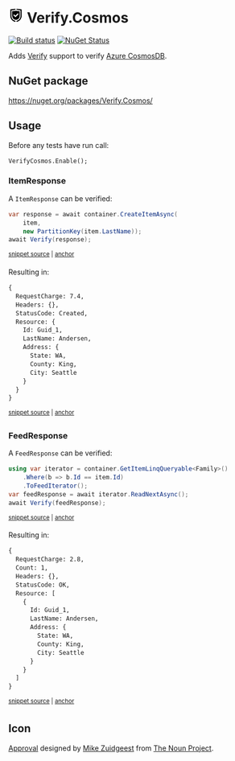 # <img src="/src/icon.png" height="30px"> Verify.Cosmos

[![Build status](https://ci.appveyor.com/api/projects/status/89flq4nfrcmnykd0?svg=true)](https://ci.appveyor.com/project/SimonCropp/Verify-Cosmos)
[![NuGet Status](https://img.shields.io/nuget/v/Verify.Cosmos.svg)](https://www.nuget.org/packages/Verify.Cosmos/)

Adds [Verify](https://github.com/VerifyTests/Verify) support to verify [Azure CosmosDB](https://docs.microsoft.com/en-us/azure/cosmos-db/).


## NuGet package

https://nuget.org/packages/Verify.Cosmos/


## Usage

Before any tests have run call:

```
VerifyCosmos.Enable();
```


### ItemResponse

A `ItemResponse` can be verified:

<!-- snippet: ItemResponse -->
<a id='snippet-itemresponse'></a>
```cs
var response = await container.CreateItemAsync(
    item,
    new PartitionKey(item.LastName));
await Verify(response);
```
<sup><a href='/src/Tests/Tests.cs#L48-L55' title='Snippet source file'>snippet source</a> | <a href='#snippet-itemresponse' title='Start of snippet'>anchor</a></sup>
<!-- endSnippet -->

Resulting in:

<!-- snippet: Tests.ItemResponse.verified.txt -->
<a id='snippet-Tests.ItemResponse.verified.txt'></a>
```txt
{
  RequestCharge: 7.4,
  Headers: {},
  StatusCode: Created,
  Resource: {
    Id: Guid_1,
    LastName: Andersen,
    Address: {
      State: WA,
      County: King,
      City: Seattle
    }
  }
}
```
<sup><a href='/src/Tests/Tests.ItemResponse.verified.txt#L1-L14' title='Snippet source file'>snippet source</a> | <a href='#snippet-Tests.ItemResponse.verified.txt' title='Start of snippet'>anchor</a></sup>
<!-- endSnippet -->


### FeedResponse

A `FeedResponse` can be verified:

<!-- snippet: FeedResponse -->
<a id='snippet-feedresponse'></a>
```cs
using var iterator = container.GetItemLinqQueryable<Family>()
    .Where(b => b.Id == item.Id)
    .ToFeedIterator();
var feedResponse = await iterator.ReadNextAsync();
await Verify(feedResponse);
```
<sup><a href='/src/Tests/Tests.cs#L81-L89' title='Snippet source file'>snippet source</a> | <a href='#snippet-feedresponse' title='Start of snippet'>anchor</a></sup>
<!-- endSnippet -->

Resulting in:

<!-- snippet: Tests.FeedResponse.verified.txt -->
<a id='snippet-Tests.FeedResponse.verified.txt'></a>
```txt
{
  RequestCharge: 2.8,
  Count: 1,
  Headers: {},
  StatusCode: OK,
  Resource: [
    {
      Id: Guid_1,
      LastName: Andersen,
      Address: {
        State: WA,
        County: King,
        City: Seattle
      }
    }
  ]
}
```
<sup><a href='/src/Tests/Tests.FeedResponse.verified.txt#L1-L17' title='Snippet source file'>snippet source</a> | <a href='#snippet-Tests.FeedResponse.verified.txt' title='Start of snippet'>anchor</a></sup>
<!-- endSnippet -->


## Icon

[Approval](https://thenounproject.com/term/approval/1759519/) designed by [Mike Zuidgeest](https://thenounproject.com/zuidgeest/) from [The Noun Project](https://thenounproject.com/).
